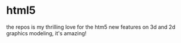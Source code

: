 html5
=====

the repos is my thrilling love for the htm5 new features on 3d and 2d graphics modeling, it's amazing!
